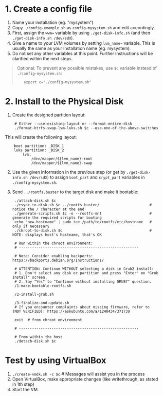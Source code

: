 # 1. Create a config file

1. Name your installation (eg. "mysystem")
2. Copy `./config-example.sh` as `config-mysystem.sh` and edit accordingly.
3. First, assign the `wwn=` variable by using `./get-disk-info.sh` (and then `./get-disk-info.sh /dev/sdX`). 
4. Give a name to your LVM volumes by setting `lvm_name=` variable. This is usually the same as your installation name (eg. mysystem).
5. Do not set any other variables at this point. Further instructions will be clarified within the next steps.

> Optional: To prevent any possible mistakes, use `$c` variable instead of `./config-mysystem.sh`:
>
>        export c="./config-mysystem.sh"


# 2. Install to the Physical Disk

1. Create the designed partition layout:

		# Either --use-existing-layout or --format-entire-disk
        ./format-btrfs-swap-lvm-luks.sh $c --use-one-of-the-above-switches

  This will create the following layout:

		boot partition: _DISK_1
		luks partition: _DISK_2
			lvm:
				/dev/mapper/${lvm_name}-root
				/dev/mapper/${lvm_name}-swap
			
			
2. Use the given information in the previous step (or get by `./get-disk-info.sh /dev/sdX`) to assign `boot_part` and `crypt_part` variables in `./config-mysystem.sh`.
		
3. Send `../rootfs.buster` to the target disk and make it bootable:
		
		./attach-disk.sh $c
		./rsync-to-disk.sh $c ../rootfs.buster/			      		  # notice the / character at the end
		./generate-scripts.sh $c -o --rootfs-mnt                      # generate the required scripts for booting
		echo "new-hostname" | sudo tee /path/to/rootfs/etc/hostname   # only if necessary 
		./chroot-to-disk.sh $c                                        # NOTE: displays host's hostname, that's OK
		
		# Run within the chroot environment: 
		# -------------------------------------------------------
		
		# Note: Consider enabling backports: https://backports.debian.org/Instructions/
		
		# ATTENTION: Continue WITHOUT selecting a disk in Grub2 install:
		# 1. Don't select any disk or partition and press "Enter" on "Grub Install" screen.
		# 2. Say "Yes" to "Continue without installing GRUB?" question.
		/1-make-bootable-rootfs.sh
		
		/2-install-grub.sh	

		/3-finalize-and-update.sh 
		# If you encounter complaints about missing firmware, refer to (NOT VERIFIED): https://askubuntu.com/a/1240434/371730

		exit  # from chroot environment		

		# -------------------------------------------------------

		# From within the host
		./detach-disk.sh $c


# Test by using VirtualBox 

1. `./create-vmdk.sh -c $c` # Messages will assist you in the process
2. Open VirtualBox, make appropriate changes (like writethrough, as stated in 1th step)
3. Start the VM.
